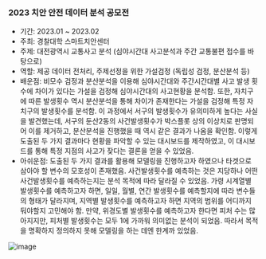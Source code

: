 ### 2023 치안 안전 데이터 분석 공모전

- 기간: 2023.01 ~ 2023.02
- 주최: 경찰대학 스마트치안센터
- 주제: 대전광역시 교통사고 분석 (심야시간대 사고분석과 주간 교통불편 접수를 바탕으로)
- 역할: 제공 데이터 전처리, 주제선정을 위한 가설검정 (독립성 검정, 분산분석 등)
- 배운점: 비모수 검정과 분산분석을 이용해 심야시간대와 주간시간대별 사고 발생 횟수에 차이가 있다는 가설을 검정해 심야시간대의 사고현황을 분석함. 또한, 자치구에 따른 발생횟수 역시 분산분석을 통해 차이가 존재한다는 가설을 검정해 특정 자치구의 발생횟수를 분석함. 이 과정에서 서구의 발생횟수가 유의미하게 높다는 사실을 발견했는데, 서구의 둔산2동의 사건발생횟수가 박스플롯 상의 이상치로 판명되어 이를 제거하고, 분산분석을 진행했을 때 역시 같은 결과가 나옴을 확인함. 이렇게 도출된 두 가지 결과마다 현황을 파악할 수 있는 대시보드를 제작하였고, 이 대시보드를 통해 특정 지점의 사고가 잦다는 결론을 얻을 수 있었음.
- 아쉬운점: 도출된 두 가지 결과를 활용해 모델링을 진행하고자 하였으나 타겟으로 삼아야 할 변수의 모호성이 존재했음. 사건발생횟수를 예측하는 것은 지당하나 어떤 사건발생횟수를 예측하는지는 분석 목적에 따라 달라질 수 있었음. 가령 시계열별 발생횟수를 예측하고자 하면, 일일, 월별, 연간 발생횟수를 예측할지에 따라 변수들의 형태가 달라지며, 지역별 발생횟수를 예측하고자 하면 지역의 범위를 어디까지 둬야할지 고민해야 함. 만약, 위경도별 발생횟수를 예측하고자 한다면 피처 수는 많아지지만, 피처별 발생횟수는 모두 1에 가까워 의미없는 분석이 되었음. 따라서 목적을 명확하지 정의하지 못해 모델링을 하는 데엔 한계까 있었음.

![image](https://github.com/gyu-yeong/PROJECT/assets/139207337/ad903111-cd13-405a-8057-3163e8e4a3ea)
 

